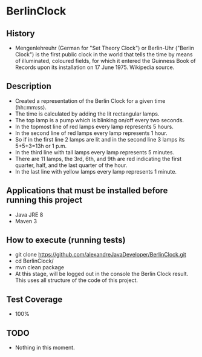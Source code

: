 # BerlinClock

## History
- Mengenlehreuhr (German for "Set Theory Clock") or Berlin-Uhr ("Berlin Clock") is the first public clock in the world that tells the time by means of illuminated, coloured fields, for which it entered the Guinness Book of Records upon its installation on 17 June 1975. Wikipedia source.

## Description
- Created a representation of the Berlin Clock for a given time (hh::mm:ss).
- The time is calculated by adding the lit rectangular lamps.
- The top lamp is a pump which is blinking on/off every two seconds.
- In the topmost line of red lamps every lamp represents 5 hours.
- In the second line of red lamps every lamp represents 1 hour.
- So if in the first line 2 lamps are lit and in the second line 3 lamps its 5+5+3=13h or 1 p.m.
- In the third line with tall lamps every lamp represents 5 minutes.
- There are 11 lamps, the 3rd, 6th, and 9th are red indicating the first quarter, half, and the last quarter of the hour.
- In the last line with yellow lamps every lamp represents 1 minute.

## Applications that must be installed before running this project
- Java JRE 8
- Maven 3

## How to execute (running tests)
- git clone https://github.com/alexandreJavaDeveloper/BerlinClock.git
- cd BerlinClock/
- mvn clean package
- At this stage, will be logged out in the console the Berlin Clock result. This uses all structure of the code of this project.

## Test Coverage
- 100%

## TODO
- Nothing in this moment.